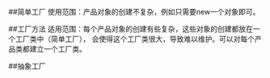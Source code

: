 ##简单工厂
使用范围：产品对象的创建不复杂，例如只需要new一个对象即可。

##工厂方法
适用范围：每个产品对象的创建有些复杂，这些对象的创建都放在一个工厂类中（简单工厂），
会使得这个工厂类很大，导致难以维护。可以对每个产品类都建立一个工厂类。

##抽象工厂
